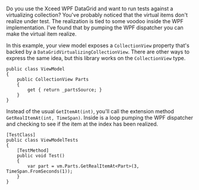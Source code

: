Do you use the Xceed WPF DataGrid and want to run tests against a virtualizing collection? You've probably noticed that the virtual items don't realize under test. The realization is tied to some voodoo inside the WPF implementation. I've found that by pumping the WPF dispatcher you can make the virtual item realize.

In this example, your view model exposes a `CollectionView` property that's backed by a `DataGridVirtualizingCollectionView`. There are other ways to express the same idea, but this library works on the `CollectionView` type.

    public class ViewModel
    {
        public CollectionView Parts
        {
            get { return _partsSource; }
        }
    }

Instead of the usual `GetItemAt(int)`, you'll call the extension method `GetRealItemAt(int, TimeSpan)`. Inside is a loop pumping the WPF dispatcher and checking to see if the item at the index has been realized.

    [TestClass]
    public class ViewModelTests
    {
        [TestMethod]
        public void Test()
        {
            var part = vm.Parts.GetRealItemAt<Part>(3, TimeSpan.FromSeconds(1));
        }
    }
